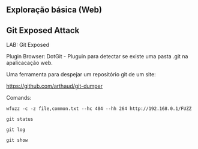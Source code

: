 ## Exploração básica (Web)

## Git Exposed Attack

LAB: Git Exposed

Plugin Browser: DotGit - Pluguin para detectar se existe uma pasta .git na apalicacação web.

Uma ferramenta para despejar um repositório git de um site:

https://github.com/arthaud/git-dumper

Comands: 

`wfuzz -c -z file,common.txt --hc 404 --hh 264 http://192.168.0.1/FUZZ`

`git status`

`git log`

`git show`



